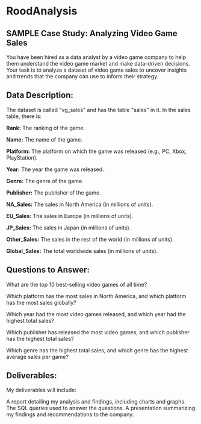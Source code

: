 # RoodAnalysis
SAMPLE Case Study: Analyzing Video Game Sales
--

You have been hired as a data analyst by a video game company to help them understand the video game market and make data-driven decisions. Your task is to analyze a dataset of video game sales to uncover insights and trends that the company can use to inform their strategy.

## Data Description:

The dataset is called "vg_sales" and has the table "sales" in it. In the sales table, there is:

**Rank:** The ranking of the game.

**Name:** The name of the game.

**Platform:** The platform on which the game was released (e.g., PC, Xbox, PlayStation).

**Year:** The year the game was released.

**Genre:** The genre of the game.

**Publisher:** The publisher of the game.

**NA_Sales:** The sales in North America (in millions of units).

**EU_Sales:** The sales in Europe (in millions of units).

**JP_Sales:** The sales in Japan (in millions of units).

**Other_Sales:** The sales in the rest of the world (in millions of units).

**Global_Sales:** The total worldwide sales (in millions of units).



## Questions to Answer:

What are the top 10 best-selling video games of all time?

Which platform has the most sales in North America, and which platform has the most sales globally?

Which year had the most video games released, and which year had the highest total sales?

Which publisher has released the most video games, and which publisher has the highest total sales?

Which genre has the highest total sales, and which genre has the highest average sales per game?



## Deliverables: 
My deliverables will include:

A report detailing my analysis and findings, including charts and graphs.
The SQL queries used to answer the questions.
A presentation summarizing my findings and recommendations to the company.
